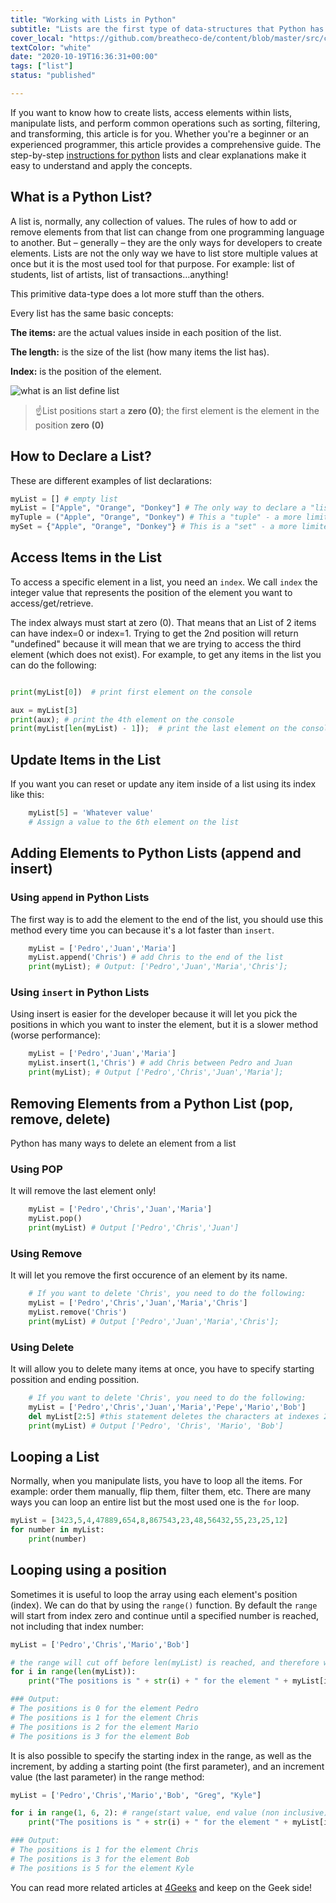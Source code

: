 ```yaml
---
title: "Working with Lists in Python"
subtitle: "Lists are the first type of data-structures that Python has to store multiple values at once, they are very powerful and heavily used in every day operations for any type of program in any industry"
cover_local: "https://github.com/breatheco-de/content/blob/master/src/content/lesson/../../assets/images/4cc6fa0b-2530-4052-aa7e-8dac03788ac3.png?raw=true"
textColor: "white"
date: "2020-10-19T16:36:31+00:00"
tags: ["list"]
status: "published"

---
```


If you want to know how to create lists, access elements within lists, manipulate lists, and perform common operations such as sorting, filtering, and transforming, this article is for you. Whether you're a beginner or an experienced programmer, this article provides a comprehensive guide. The step-by-step [instructions for python](https://4geeks.com/lesson/intro-to-python) lists and clear explanations make it easy to understand and apply the concepts.

## What is a Python List?

A list is, normally, any collection of values.  The rules of how to add or remove elements from that list can change from one programming language to another.  But – generally – they are the only ways for developers to create elements.
Lists are not the only way we have to list store multiple values at once but it is the most used tool for that purpose. For example: list of students, list of artists, list of transactions…anything!

This primitive data-type does a lot more stuff than the others.

Every list has the same basic concepts:

**The items:** are the actual values inside in each position of the list.

**The length:** is the size of the list (how many items the list has).

**Index:** is the position of the element.

![what is an list define list](https://storage.googleapis.com/breathecode-asset-images/a9f6a0d4a2fc4db11ce30aabf3e189f7beb32273a7f9a2ba5e19b765846d4ce9.png?raw=true)


> :point_up:List positions start a **zero (0)**; the first element is the element in the position **zero (0)**

## How to Declare a List?


These are different examples of list declarations:

```python
myList = [] # empty list
myList = ["Apple", "Orange", "Donkey"] # The only way to declare a "list" - a mutable and ordered collection of items
myTuple = ("Apple", "Orange", "Donkey") # This a "tuple" - a more limited, ordered but immutable collection of items
mySet = {"Apple", "Orange", "Donkey"} # This is a "set" - a more limited, unordered and immutable collection of items
```

## Access Items in the List


To access a specific element in a list, you need an `index`.  We call `index` the integer value that represents the position of the element you want to access/get/retrieve.

The index always must start at zero (0).  That means that an List of 2 items can have index=0 or index=1.  Trying to get the 2nd position will return "undefined" because it will mean that we are trying to access the third element (which does not exist).  For example, to get any items in the list you can do the following:

```python

print(myList[0])  # print first element on the console

aux = myList[3]
print(aux); # print the 4th element on the console
print(myList[len(myList) - 1]);  # print the last element on the console
```


## Update Items in the List


If you want you can reset or update any item inside of a list using its index like this:

```python
    myList[5] = 'Whatever value'
    # Assign a value to the 6th element on the list 
```

## Adding Elements to Python Lists (append and insert)


### Using `append` in Python Lists

The first way is to add the element to the end of the list, you should use this method every time you can because it's a lot faster than `insert`.

```python
    myList = ['Pedro','Juan','Maria']
    myList.append('Chris') # add Chris to the end of the list
    print(myList); # Output: ['Pedro','Juan','Maria','Chris'];
```

### Using `insert` in Python Lists

Using insert is easier for the developer because it will let you pick the positions in which you want to inster the element, but it is a slower method (worse performance):

```python
    myList = ['Pedro','Juan','Maria']
    myList.insert(1,'Chris') # add Chris between Pedro and Juan
    print(myList); # Output ['Pedro','Chris','Juan','Maria'];
```

## Removing Elements from a Python List (pop, remove, delete)

Python has many ways to delete an element from a list

### Using POP

It will remove the last element only!

```python
    myList = ['Pedro','Chris','Juan','Maria']
    myList.pop()
    print(myList) # Output ['Pedro','Chris','Juan']
```

### Using Remove

It will let you remove the first occurence of an element by its name.

```python
    # If you want to delete 'Chris', you need to do the following: 
    myList = ['Pedro','Chris','Juan','Maria','Chris']
    myList.remove('Chris')
    print(myList) # Output ['Pedro','Juan','Maria','Chris'];
```

### Using Delete

It will allow you to delete many items at once, you have to specify starting possition and ending possition.

```python
    # If you want to delete 'Chris', you need to do the following: 
    myList = ['Pedro','Chris','Juan','Maria','Pepe','Mario','Bob']
    del myList[2:5] #this statement deletes the characters at indexes 2, 3 and 4
    print(myList) # Output ['Pedro', 'Chris', 'Mario', 'Bob']
```

## Looping a List


Normally, when you manipulate lists, you have to loop all the items. For example: order them manually, flip them, filter them, etc.
There are many ways you can loop an entire list but the most used one is the `for`  loop.

```python
myList = [3423,5,4,47889,654,8,867543,23,48,56432,55,23,25,12]
for number in myList:
    print(number)
```

## Looping using a position 

Sometimes it is useful to loop the array using each element's position (index). We can do that by using the `range()` function.
By default the `range` will start from index zero and continue until a specified number is reached, not including that index number:

```python
myList = ['Pedro','Chris','Mario','Bob']

# the range will cut off before len(myList) is reached, and therefore we don't need to write (len(myList)-1)
for i in range(len(myList)): 
    print("The positions is " + str(i) + " for the element " + myList[i])

### Output:
# The positions is 0 for the element Pedro
# The positions is 1 for the element Chris
# The positions is 2 for the element Mario
# The positions is 3 for the element Bob
```

It is also possible to specify the starting index in the range, as well as the increment, by adding a starting point (the first parameter), and an increment value (the last parameter) in the range method:

```python
myList = ['Pedro','Chris','Mario','Bob', "Greg", "Kyle"]

for i in range(1, 6, 2): # range(start value, end value (non inclusive), increment value)
    print("The positions is " + str(i) + " for the element " + myList[i])

### Output:
# The positions is 1 for the element Chris
# The positions is 3 for the element Bob
# The positions is 5 for the element Kyle
```

You can read more related articles at [4Geeks](https://4geeks.com/) and keep on the Geek side!
